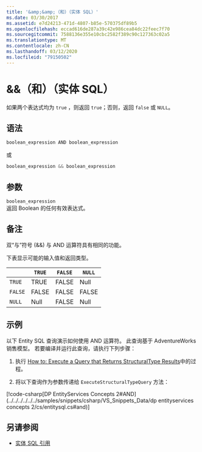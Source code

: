 ```yaml
---
title: '&amp;&amp;（和）（实体 SQL）'
ms.date: 03/30/2017
ms.assetid: e7d24213-471d-4807-b85e-570375df89b5
ms.openlocfilehash: eccad616de287a39c42e986cea84dc22feec7f70
ms.sourcegitcommit: 7588136e355e10cbc2582f389c90c127363c02a5
ms.translationtype: MT
ms.contentlocale: zh-CN
ms.lasthandoff: 03/12/2020
ms.locfileid: "79150502"
---
```

# <a name="ampamp-and-entity-sql"></a>&amp;&amp;（和）（实体 SQL）
如果两个表达式均为 `true` ，则返回 `true`；否则，返回 `false` 或 `NULL`。  
  
## <a name="syntax"></a>语法  
  
```csharp  
boolean_expression AND boolean_expression
```

或  

```csharp
boolean_expression && boolean_expression  
```  
  
## <a name="arguments"></a>参数  
 `boolean_expression`  
 返回 Boolean 的任何有效表达式。  
  
## <a name="remarks"></a>备注  
 双“与”符号 (&&) 与 AND 运算符具有相同的功能。  
  
 下表显示可能的输入值和返回类型。  
  
||`TRUE`|`FALSE`|`NULL`|  
|-|------------|-------------|------------|  
|`TRUE`|TRUE|FALSE|Null|  
|`FALSE`|FALSE|FALSE|FALSE|  
|`NULL`|Null|FALSE|Null|  
  
## <a name="example"></a>示例  
 以下 Entity SQL 查询演示如何使用 AND 运算符。 此查询基于 AdventureWorks 销售模型。 若要编译并运行此查询，请执行下列步骤：  
  
1. 执行 [How to: Execute a Query that Returns StructuralType Results](../how-to-execute-a-query-that-returns-structuraltype-results.md)中的过程。  
  
2. 将以下查询作为参数传递给 `ExecuteStructuralTypeQuery` 方法：  
  
 [!code-csharp[DP EntityServices Concepts 2#AND](../../../../../../samples/snippets/csharp/VS_Snippets_Data/dp entityservices concepts 2/cs/entitysql.cs#and)]  
  
## <a name="see-also"></a>另请参阅

- [实体 SQL 引用](entity-sql-reference.md)
